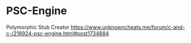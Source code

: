 # PSC-Engine
Polymorphic Stub Creator
https://www.unknowncheats.me/forum/c-and-c-/218924-psc-engine.html#post1734884
